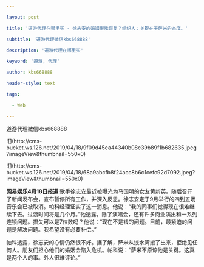 ---
layout: post
title: '道游代理在哪里买 - 徐志安的婚姻很难恢复？经纪人：关键在于萨米的态度。'
subtitle: '道游代理微信kbs668888'
description: '道游代理在哪里买'
keyword: '道游, 代理'
author: kbs668888
header-style: text
tags:
  - Web
---
道游代理微信kbs668888

![](http://cms-
bucket.ws.126.net/2019/04/18/9f09d45ea44340b08c39b89f1b682635.jpeg?imageView&thumbnail=550x0)  

![](http://cms-
bucket.ws.126.net/2019/04/18/68a9abcfb8f24acc8b6c1cefc92d7092.jpeg?imageView&thumbnail=550x0)  

 **网易娱乐4月18日报道**
歌手徐志安最近被曝光为马国明的女友黄新英。随后召开了新闻发布会，宣布暂停所有工作，并深入反思。徐志安定于9月举行的四到五场音乐会已被取消。帕科经理证实了这一消息。他说：“我的同事们觉得现在很难继续下去。过渡时间将是几个月。”他透露，除了演唱会，还有许多商业演出和一系列连锁问题。损失可以是7位数吗？他说：“现在不是钱的问题。目前，最紧迫的问题是解决问题。我希望没有必要补偿。”

帕科透露，徐志安的心情仍然很不好。据了解，萨米从浅水湾搬了出来，拒绝见任何人。朋友们担心他们的婚姻会陷入危机。帕科说：“萨米不原谅他是关键。这真是两个人的事。外人很难评论。”

